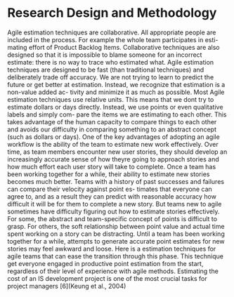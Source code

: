 # Research Design and Methodology
Agile estimation techniques are collaborative. All appropriate people are
included in the process. For example the whole team participates in esti-
mating effort of Product Backlog Items. Collaborative techniques are also
designed so that it is impossible to blame someone for an incorrect estimate:
there is no way to trace who estimated what. Agile estimation techniques
are designed to be fast (than traditional techniques) and deliberately trade
off accuracy. We are not trying to learn to predict the future or get better at
estimation. Instead, we recognize that estimation is a non-value added ac-
tivity and minimize it as much as possible. Most Agile estimation techniques
use relative units. This means that we dont try to estimate dollars or days
directly. Instead, we use points or even qualitative labels and simply com-
pare the items we are estimating to each other. This takes advantage of the
human capacity to compare things to each other and avoids our difficulty in
comparing something to an abstract concept (such as dollars or days). One
of the key advantages of adopting an agile workflow is the ability of the team
to estimate new work effectively. Over time, as team members encounter
new user stories, they should develop an increasingly accurate sense of how
theyre going to approach stories and how much effort each user story will
take to complete. Once a team has been working together for a while, their
ability to estimate new stories becomes much better. Teams with a history
of past successes and failures can compare their velocity against point es-
timates that everyone can agree to, and as a result they can predict with
reasonable accuracy how difficult it will be for them to complete a new story.
But teams new to agile sometimes have difficulty figuring out how to estimate
stories effectively. For some, the abstract and team-specific concept of points
is difficult to grasp. For others, the soft relationship between point value
and actual time spent working on a story can be distracting. Until a team
has been working together for a while, attempts to generate accurate point
estimates for new stories may feel awkward and loose. Here is a estimation
techniques for agile teams that can ease the transition through this phase.
This technique get everyone engaged in productive point estimation from the
start, regardless of their level of experience with agile methods. Estimating
the cost of an IS development project is one of the most crucial tasks for
project managers [6](Keung et al., 2004)

